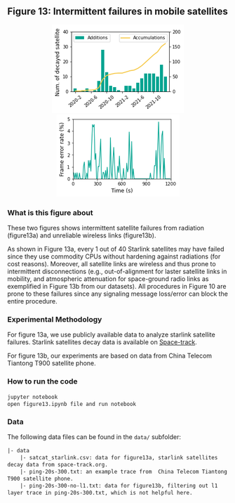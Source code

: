 ## Figure 13: Intermittent failures in mobile satellites

<div align=center><img src="./figure13a.png" width=""><img src="./figure13b.png" width=""></div>


### What is this figure about

These two figures shows intermittent satellite failures from radiation (figure13a) and unreliable wireless links (figure13b). 

As shown in Figure 13a, every 1 out of 40 Starlink satellites may have failed since they use commodity CPUs without hardening against radiations (for cost reasons). Moreover, all satellite links are wireless and thus prone to intermittent disconnections (e.g., out-of-alignment for laster satellite links in mobility, and atmospheric attenuation for space-ground radio links as exemplified in Figure 13b from our datasets). All procedures in Figure 10 are prone to these failures since any signaling message loss/error can block the entire procedure.


### Experimental Methodology

For figure 13a, we use publicly available data to analyze starlink satellite failures. Starlink satellites decay data is available on [Space-track](https://www.space-track.org).

For figure 13b, our experiments are based on data from China Telecom Tiantong T900 satellite phone. 

### How to run the code
```
jupyter notebook
open figure13.ipynb file and run notebook
```

### Data
The following data files can be found in the `data/` subfolder:

	|- data
		|- satcat_starlink.csv: data for figure13a, starlink satellites decay data from space-track.org. 
		|- ping-20s-300.txt: an example trace from  China Telecom Tiantong T900 satellite phone. 
		|- ping-20s-300-no-l1.txt: data for figure13b, filtering out l1 layer trace in ping-20s-300.txt, which is not helpful here. 
